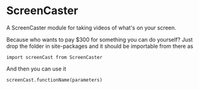 # ScreenCaster
A ScreenCaster module for taking videos of what's on your screen. 

Because who wants to pay $300 for something you can do yourself?
Just drop the folder in site-packages and it should be importable from there as

```
import screenCast from ScreenCaster
```

And then you can use it

```
screenCast.functionName(parameters)
```
